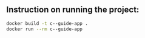 ## Instruction on running the project:

```bash
docker build -t c--guide-app .
docker run --rm c--guide-app
```